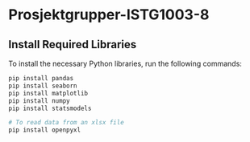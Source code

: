 # Prosjektgrupper-ISTG1003-8

## Install Required Libraries

To install the necessary Python libraries, run the following commands:

```bash
pip install pandas
pip install seaborn
pip install matplotlib
pip install numpy
pip install statsmodels

# To read data from an xlsx file
pip install openpyxl
